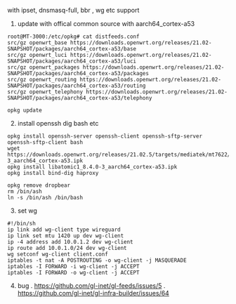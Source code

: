 with ipset, dnsmasq-full, bbr , wg etc support

1. update with offical common source with aarch64_cortex-a53 
```
root@MT-3000:/etc/opkg# cat distfeeds.conf
src/gz openwrt_base https://downloads.openwrt.org/releases/21.02-SNAPSHOT/packages/aarch64_cortex-a53/base
src/gz openwrt_luci https://downloads.openwrt.org/releases/21.02-SNAPSHOT/packages/aarch64_cortex-a53/luci
src/gz openwrt_packages https://downloads.openwrt.org/releases/21.02-SNAPSHOT/packages/aarch64_cortex-a53/packages
src/gz openwrt_routing https://downloads.openwrt.org/releases/21.02-SNAPSHOT/packages/aarch64_cortex-a53/routing
src/gz openwrt_telephony https://downloads.openwrt.org/releases/21.02-SNAPSHOT/packages/aarch64_cortex-a53/telephony

opkg update
```
2. install openssh dig bash etc
```
opkg install openssh-server openssh-client openssh-sftp-server openssh-sftp-client bash
wget https://downloads.openwrt.org/releases/21.02.5/targets/mediatek/mt7622/packages/libatomic1_8.4.0-3_aarch64_cortex-a53.ipk
opkg install libatomic1_8.4.0-3_aarch64_cortex-a53.ipk
opkg install bind-dig haproxy

opkg remove dropbear
rm /bin/ash 
ln -s /bin/ash /bin/bash
```
3. set wg
```
#!/bin/sh
ip link add wg-client type wireguard
ip link set mtu 1420 up dev wg-client
ip -4 address add 10.0.1.2 dev wg-client
ip route add 10.0.1.0/24 dev wg-client
wg setconf wg-client client.conf
iptables -t nat -A POSTROUTING -o wg-client -j MASQUERADE
iptables -I FORWARD -i wg-client -j ACCEPT
iptables -I FORWARD -o wg-client -j ACCEPT

```
4. bug
. https://github.com/gl-inet/gl-feeds/issues/5
. https://github.com/gl-inet/gl-infra-builder/issues/64
